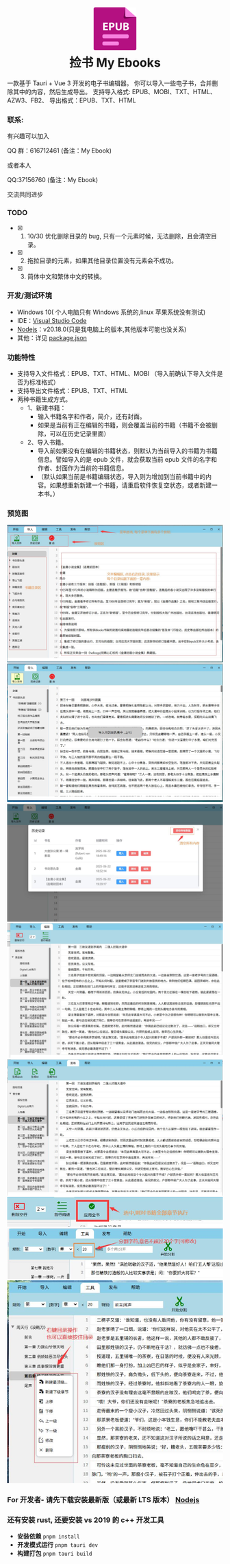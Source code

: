 # <div align='center'><img src="https://github.com/laowus/You-Ebook/blob/main/public/icon.png" width="100" height="100"><br/>捡书 My Ebooks</div>

一款基于 Tauri + Vue 3 开发的电子书编辑器。
你可以导入一些电子书，合并删除其中的内容，然后生成导出。
支持导入格式: EPUB、MOBI、TXT、HTML、AZW3、FB2、
导出格式：EPUB、TXT、HTML

### 联系:

有兴趣可以加入

QQ 群：616712461 (备注：My Ebook)

或者本人

QQ:37156760 (备注：My Ebook)

交流共同进步

### TODO

- [x] 1. 10/30 优化删除目录的 bug, 只有一个元素时候，无法删除，且会清空目录。
- [x] 2. 拖拉目录的元素，如果其他目录位置没有元素会不成功。
- [x] 3. 简体中文和繁体中文的转换。

### 开发/测试环境

- Windows 10( 个人电脑只有 Windows 系统的,linux 苹果系统没有测试)
- IDE：[Visual Studio Code](https://code.visualstudio.com/)
- [Nodejs](https://nodejs.org/)：v20.18.0(只是我电脑上的版本,其他版本可能也没关系)
- 其他：详见 [package.json](package.json)

### 功能特性

- 支持导入文件格式：EPUB、TXT、HTML、MOBI （导入前确认下导入文件是否为标准格式）
- 支持导出文件格式：EPUB、TXT、HTML
- 两种书籍生成方式。
  - 1、新建书籍：
    - 输入书籍名字和作者，简介，还有封面。
    - 如果是当前有正在编辑的书籍，则会覆盖当前的书籍（书籍不会被删除，可以在历史记录里面）
  - 2、导入书籍。
    - 导入前如果没有在编辑的书籍状态，则默认为当前导入的书籍为书籍信息。譬如导入的是 epub 文件，就会获取当前 epub 文件的名字和作者、封面作为当前的书籍信息。
    - （默认如果当前是书籍编辑状态，导入则为增加到当前书籍中的内容。如果想重新新建一个书籍，请重启软件恢复空状态，或者新建一本书。）

### 预览图

![Github snap 1](https://github.com/laowus/You-Ebook/blob/main/snapshot/01.jpg)
![Github snap 2](https://github.com/laowus/You-Ebook/blob/main/snapshot/02.jpg)
![Github snap 3](https://github.com/laowus/You-Ebook/blob/main/snapshot/03.jpg)
![Github snap 4](https://github.com/laowus/You-Ebook/blob/main/snapshot/04.jpg)
![Github snap 5](https://github.com/laowus/You-Ebook/blob/main/snapshot/05.jpg)
![Github snap 6](https://github.com/laowus/You-Ebook/blob/main/snapshot/06.jpg)
![Github snap 7](https://github.com/laowus/You-Ebook/blob/main/snapshot/07.jpg)
![Github snap 8](https://github.com/laowus/You-Ebook/blob/main/snapshot/08.jpg)

### For 开发者- 请先下载安装最新版（或最新 LTS 版本） [Nodejs](https://nodejs.org/)

### 还有安装 rust, 还要安装 vs 2019 的 c++ 开发工具

- <b>安装依赖</b>
  `pnpm install`
- <b>开发模式运行</b>
  `pnpm tauri dev`
- <b>构建打包</b>
  `pnpm tauri build`
